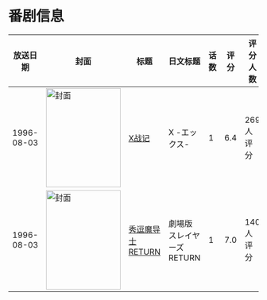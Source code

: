# 番剧信息

|放送日期|封面|标题|日文标题|话数|评分|评分人数|
|---|---|---|---|---|---|---|
|1996-08-03|<img src="//lain.bgm.tv/pic/cover/c/1c/37/36262_5VZkE.jpg" alt="封面" style="width:150px;height:200px;object-fit:cover;">|[X战记](https://bangumi.tv/subject/36262)|X -エックス-|1|6.4|269人评分|
|1996-08-03|<img src="//lain.bgm.tv/pic/cover/c/60/3a/42095_pr88B.jpg" alt="封面" style="width:150px;height:200px;object-fit:cover;">|[秀逗魔导士RETURN](https://bangumi.tv/subject/42095)|劇場版 スレイヤーズRETURN|1|7.0|140人评分|
